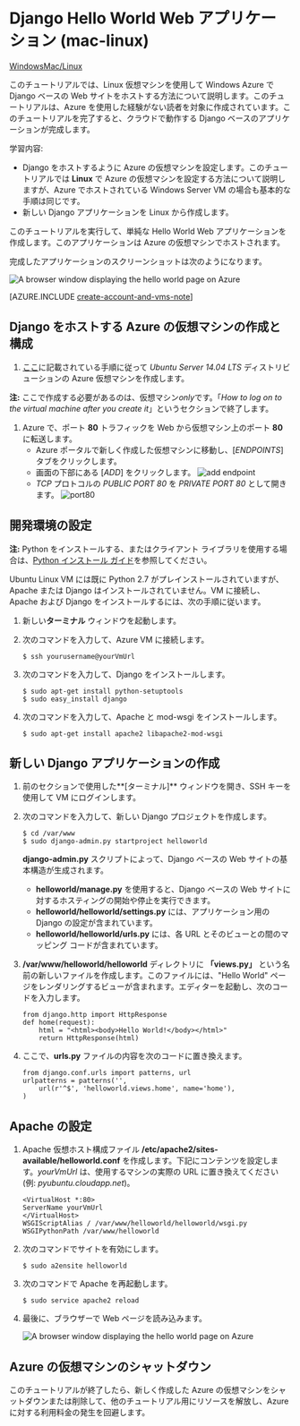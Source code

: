 ﻿<properties 
	pageTitle="Mac で Django を使用した Python Web アプリケーション - Azure チュートリアル" 
	description="Linux 仮想マシンを使用して Azure で Django ベースの Web サイトをホストする方法について説明するチュートリアルです。" 
	services="virtual-machines" 
	documentationCenter="python" 
	authors="huguesv" 
	manager="wpickett" 
	editor=""/>

<tags 
	ms.service="virtual-machines" 
	ms.workload="web" 
	ms.tgt_pltfrm="vm-linux" 
	ms.devlang="python" 
	ms.topic="article" 
	ms.date="02/05/2015" 
	ms.author="huvalo"/>





# Django Hello World Web アプリケーション (mac-linux)

<div class="dev-center-tutorial-selector sublanding"><a href="/ja-jp/develop/python/tutorials/web-app-with-django/" title="Windows">Windows</a><a href="/ja-jp/develop/python/tutorials/django-hello-world-(maclinux)/" title="Mac/Linux" class="current">Mac/Linux</a></div>

このチュートリアルでは、Linux 仮想マシンを使用して Windows 
Azure で Django ベースの Web サイトをホストする方法について説明します。このチュートリアルは、Azure を使用した経験がない読者を対象に作成されています。このチュートリアルを完了すると、クラウドで動作する Django ベースのアプリケーションが完成します。

学習内容:

* Django をホストするように Azure の仮想マシンを設定します。このチュートリアルでは **Linux** で Azure の仮想マシンを設定する方法について説明しますが、Azure でホストされている Windows Server VM の場合も基本的な手順は同じです。 
* 新しい Django アプリケーションを Linux から作成します。

このチュートリアルを実行して、単純な Hello World Web
アプリケーションを作成します。このアプリケーションは Azure の仮想マシンでホストされます。

完成したアプリケーションのスクリーンショットは次のようになります。

![A browser window displaying the hello world page on Azure](./media/virtual-machines-python-django-web-app-linux/mac-linux-django-helloworld-browser.png)

[AZURE.INCLUDE [create-account-and-vms-note](../includes/create-account-and-vms-note.md)]

## Django をホストする Azure の仮想マシンの作成と構成

1. [ここ][portal-vm]に記載されている手順に従って *Ubuntu Server 14.04 LTS* ディストリビューションの Azure 仮想マシンを作成します。

  **注:** ここで作成する必要があるのは、仮想マシン*only*です。「*How to log on to the virtual machine after you create it*」というセクションで終了します。 

1. Azure で、ポート **80** トラフィックを Web から仮想マシン上のポート **80** に転送します。
	* Azure ポータルで新しく作成した仮想マシンに移動し、[*ENDPOINTS*] タブをクリックします。
	* 画面の下部にある [*ADD*] をクリックします。
	![add endpoint](./media/virtual-machines-python-django-web-app-linux/mac-linux-django-helloworld-add-endpoint.png)
	* *TCP* プロトコルの *PUBLIC PORT 80* を *PRIVATE PORT 80* として開きます。
	![port80](./media/virtual-machines-python-django-web-app-linux/mac-linux-django-helloworld-port80.png)

## <a id="setup"> </a>開発環境の設定

**注:** Python をインストールする、またはクライアント ライブラリを使用する場合は、[Python インストール ガイド](../python-how-to-install/)を参照してください。

Ubuntu Linux VM には既に Python 2.7 がプレインストールされていますが、Apache または Django はインストールされていません。VM に接続し、Apache および Django をインストールするには、次の手順に従います。

1.  新しい**ターミナル** ウィンドウを起動します。
    
1.  次のコマンドを入力して、Azure VM に接続します。

		$ ssh yourusername@yourVmUrl

1.  次のコマンドを入力して、Django をインストールします。

		$ sudo apt-get install python-setuptools
		$ sudo easy_install django

1.  次のコマンドを入力して、Apache と mod-wsgi をインストールします。

		$ sudo apt-get install apache2 libapache2-mod-wsgi


## 新しい Django アプリケーションの作成

1.  前のセクションで使用した**[ターミナル]** ウィンドウを開き、SSH キーを使用して VM にログインします。
    
1.  次のコマンドを入力して、新しい Django プロジェクトを作成します。

		$ cd /var/www
		$ sudo django-admin.py startproject helloworld

    **django-admin.py** スクリプトによって、Django ベースの Web サイトの基本構造が生成されます。
    -   **helloworld/manage.py** を使用すると、Django ベースの Web サイトに対するホスティングの開始や停止を実行できます。
    -   **helloworld/helloworld/settings.py** には、アプリケーション用の Django の設定が含まれています。
    -   **helloworld/helloworld/urls.py** には、各 URL とそのビューとの間のマッピング コードが含まれています。

1.  **/var/www/helloworld/helloworld** ディレクトリに **「views.py」** という名前の新しいファイルを作成します。このファイルには、"Hello World" ページをレンダリングするビューが含まれます。エディターを起動し、次のコードを入力します。
		
		from django.http import HttpResponse
		def home(request):
    		html = "<html><body>Hello World!</body></html>"
    		return HttpResponse(html)

1.  ここで、**urls.py** ファイルの内容を次のコードに置き換えます。

		from django.conf.urls import patterns, url
		urlpatterns = patterns('',
			url(r'^$', 'helloworld.views.home', name='home'),
		)


## Apache の設定

1.  Apache 仮想ホスト構成ファイル **/etc/apache2/sites-available/helloworld.conf** を作成します。下記にコンテンツを設定します。*yourVmUrl* は、使用するマシンの実際の URL に置き換えてください (例: *pyubuntu.cloudapp.net*)。

		<VirtualHost *:80>
		ServerName yourVmUrl
		</VirtualHost>
		WSGIScriptAlias / /var/www/helloworld/helloworld/wsgi.py
		WSGIPythonPath /var/www/helloworld

1.  次のコマンドでサイトを有効にします。

        $ sudo a2ensite helloworld

1.  次のコマンドで Apache を再起動します。

        $ sudo service apache2 reload

1.  最後に、ブラウザーで Web ページを読み込みます。

	![A browser window displaying the hello world page on Azure](./media/virtual-machines-python-django-web-app-linux/mac-linux-django-helloworld-browser.png)


## Azure の仮想マシンのシャットダウン

このチュートリアルが終了したら、新しく作成した Azure の仮想マシンをシャットダウンまたは削除して、他のチュートリアル用にリソースを解放し、Azure に対する利用料金の発生を回避します。


[portal-vm]: /ja-jp/manage/linux/tutorials/virtual-machine-from-gallery/

<!--HONumber=45--> 
